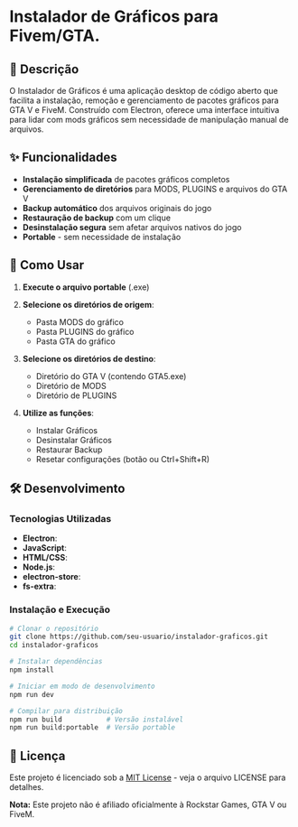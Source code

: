 # Instalador de Gráficos para Fivem/GTA.

## 📝 Descrição

O Instalador de Gráficos é uma aplicação desktop de código aberto que facilita a instalação, remoção e gerenciamento de pacotes gráficos para GTA V e FiveM. Construído com Electron, oferece uma interface intuitiva para lidar com mods gráficos sem necessidade de manipulação manual de arquivos.

## ✨ Funcionalidades

- **Instalação simplificada** de pacotes gráficos completos
- **Gerenciamento de diretórios** para MODS, PLUGINS e arquivos do GTA V
- **Backup automático** dos arquivos originais do jogo
- **Restauração de backup** com um clique
- **Desinstalação segura** sem afetar arquivos nativos do jogo
- **Portable** - sem necessidade de instalação

## 🚀 Como Usar

1. **Execute o arquivo portable** (.exe)
2. **Selecione os diretórios de origem**:
   - Pasta MODS do gráfico
   - Pasta PLUGINS do gráfico
   - Pasta GTA do gráfico

3. **Selecione os diretórios de destino**:
   - Diretório do GTA V (contendo GTA5.exe)
   - Diretório de MODS
   - Diretório de PLUGINS

4. **Utilize as funções**:
   - Instalar Gráficos
   - Desinstalar Gráficos
   - Restaurar Backup
   - Resetar configurações (botão ou Ctrl+Shift+R)

## 🛠️ Desenvolvimento

### Tecnologias Utilizadas

- **Electron**: 
- **JavaScript**:
- **HTML/CSS**:
- **Node.js**:
- **electron-store**: 
- **fs-extra**: 


### Instalação e Execução

```bash
# Clonar o repositório
git clone https://github.com/seu-usuario/instalador-graficos.git
cd instalador-graficos

# Instalar dependências
npm install

# Iniciar em modo de desenvolvimento
npm run dev

# Compilar para distribuição
npm run build           # Versão instalável
npm run build:portable  # Versão portable
```

## 📄 Licença

Este projeto é licenciado sob a [MIT License](LICENSE) - veja o arquivo LICENSE para detalhes.


**Nota:** Este projeto não é afiliado oficialmente à Rockstar Games, GTA V ou FiveM.
